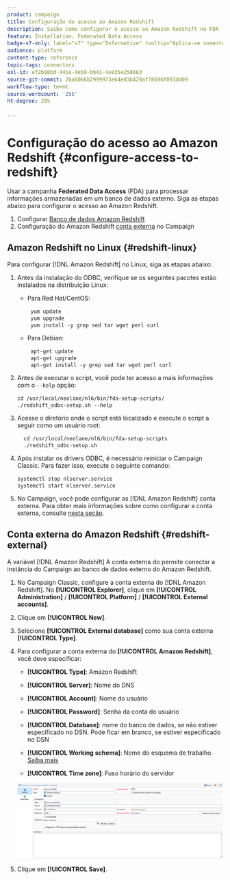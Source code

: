 ```yaml
---
product: campaign
title: Configuração do acesso ao Amazon Redshift
description: Saiba como configurar o acesso ao Amazon Redshift no FDA
feature: Installation, Federated Data Access
badge-v7-only: label="v7" type="Informative" tooltip="Aplica-se somente ao Campaign Classic v7"
audience: platform
content-type: reference
topic-tags: connectors
exl-id: ef2b98bd-441e-4e59-bb41-4e835e250663
source-git-commit: 2ba6066b2999973e64ed3b429af78696f093dd09
workflow-type: tm+mt
source-wordcount: '255'
ht-degree: 28%

---
```


# Configuração do acesso ao Amazon Redshift {#configure-access-to-redshift}

Usar a campanha **Federated Data Access** (FDA) para processar informações armazenadas em um banco de dados externo. Siga as etapas abaixo para configurar o acesso ao Amazon Redshift.

1. Configurar [Banco de dados Amazon Redshift](#configuring-redshift)
1. Configuração do Amazon Redshift [conta externa](#redshift-external) no Campaign

## Amazon Redshift no Linux {#redshift-linux}

Para configurar [!DNL Amazon Redshift] no Linux, siga as etapas abaixo:

1. Antes da instalação do ODBC, verifique se os seguintes pacotes estão instalados na distribuição Linux:

   * Para Red Hat/CentOS:

     ```
      yum update
      yum upgrade
      yum install -y grep sed tar wget perl curl
     ```

   * Para Debian:

     ```
      apt-get update
      apt-get upgrade
      apt-get install -y grep sed tar wget perl curl
     ```

1. Antes de executar o script, você pode ter acesso a mais informações com o `--help` opção:

   ```
   cd /usr/local/neolane/nl6/bin/fda-setup-scripts/
   ./redshift_odbc-setup.sh --help
   ```

1. Acesse o diretório onde o script está localizado e execute o script a seguir como um usuário root:

   ```
     cd /usr/local/neolane/nl6/bin/fda-setup-scripts
     ./redshift_odbc-setup.sh
   ```

1. Após instalar os drivers ODBC, é necessário reiniciar o Campaign Classic. Para fazer isso, execute o seguinte comando:

   ```
   systemctl stop nlserver.service
   systemctl start nlserver.service
   ```

1. No Campaign, você pode configurar as [!DNL Amazon Redshift] conta externa. Para obter mais informações sobre como configurar a conta externa, consulte [nesta seção](#redshift-external).

## Conta externa do Amazon Redshift {#redshift-external}

A variável [!DNL Amazon Redshift] A conta externa do permite conectar a instância do Campaign ao banco de dados externo do Amazon Redshift.

1. No Campaign Classic, configure a conta externa do [!DNL Amazon Redshift]. No **[!UICONTROL Explorer]**, clique em **[!UICONTROL Administration]** / **[!UICONTROL Platform]** / **[!UICONTROL External accounts]**.

1. Clique em **[!UICONTROL New]**.

1. Selecione **[!UICONTROL External database]** como sua conta externa **[!UICONTROL Type]**.

1. Para configurar a conta externa do **[!UICONTROL Amazon Redshift]**, você deve especificar:

   * **[!UICONTROL Type]**: Amazon Redshift

   * **[!UICONTROL Server]**: Nome do DNS

   * **[!UICONTROL Account]**: Nome do usuário

   * **[!UICONTROL Password]**: Senha da conta do usuário

   * **[!UICONTROL Database]**: nome do banco de dados, se não estiver especificado no DSN. Pode ficar em branco, se estiver especificado no DSN

   * **[!UICONTROL Working schema]**: Nome do esquema de trabalho. [Saiba mais](https://docs.aws.amazon.com/redshift/latest/dg/r_Schemas_and_tables.html)

   * **[!UICONTROL Time zone]**: Fuso horário do servidor

   ![](assets/amazon_redshift.png)

1. Clique em **[!UICONTROL Save]**.
